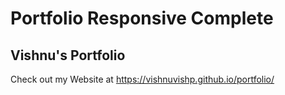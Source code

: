 # Portfolio Responsive Complete
## Vishnu's Portfolio
Check out my Website at  https://vishnuvishp.github.io/portfolio/
